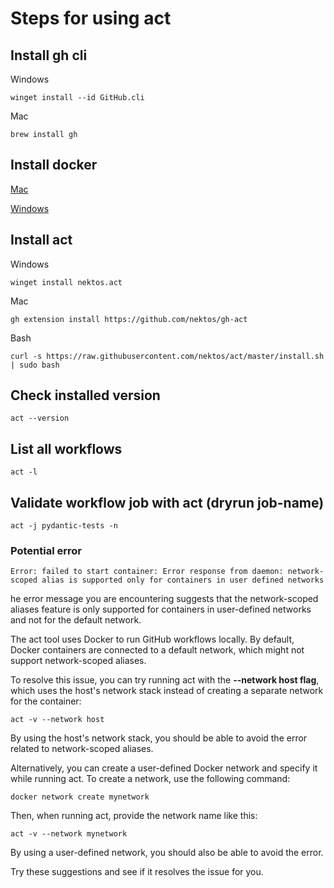 # Steps for using act

## Install gh cli
Windows

    winget install --id GitHub.cli

Mac

    brew install gh

## Install docker
[Mac](https://docs.docker.com/desktop/install/mac-install/)

[Windows](https://docs.docker.com/desktop/install/windows-install/)


## Install act
Windows

    winget install nektos.act

Mac

    gh extension install https://github.com/nektos/gh-act

Bash

    curl -s https://raw.githubusercontent.com/nektos/act/master/install.sh | sudo bash


## Check installed version

    act --version

## List all workflows
    act -l

## Validate workflow job with act (dryrun job-name)
    act -j pydantic-tests -n


### Potential error
`Error: failed to start container: Error response from daemon: network-scoped alias is supported only for containers in user defined networks`

he error message you are encountering suggests that the network-scoped aliases feature is only supported for containers in user-defined networks and not for the default network.

The act tool uses Docker to run GitHub workflows locally. By default, Docker containers are connected to a default network, which might not support network-scoped aliases.

To resolve this issue, you can try running act with the **--network host flag**, which uses the host's network stack instead of creating a separate network for the container:

    act -v --network host

By using the host's network stack, you should be able to avoid the error related to network-scoped aliases.

Alternatively, you can create a user-defined Docker network and specify it while running act. To create a network, use the following command:


    docker network create mynetwork

Then, when running act, provide the network name like this:

    act -v --network mynetwork

By using a user-defined network, you should also be able to avoid the error.

Try these suggestions and see if it resolves the issue for you.
